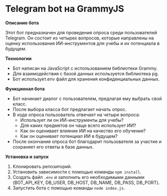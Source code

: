 # Telegram bot на GrammyJS
**Описание бота**

Этот бот предназначен для проведения опроса среди пользователей Telegram. Он состоит из четырех вопросов, которые направлены на оценку использования ИИ-инструментов для учебы и их потенциала в будущем.

**Технологии**

- Бот написан на JavaScript с использованием библиотеки Grammy.
- Для взаимодействия с базой данных используется библиотека pg.
- Бот использует.env файл для хранения конфиденциальных данных.

**Функционал бота**

- Бот начинает диалог с пользователем, предлагая ему выбрать свой класс.
- После выбора класса бот предлагает начать опрос.
- В ходе опроса пользователь отвечает на четыре вопроса:
    - Использует ли он ИИ-инструменты для учебы?
    - Для каких предметов он чаще всего использует ИИ?
    - Как он оценивает влияние ИИ на качество его обучения?
    - Как он оценивает потенциал ИИ в будущем?
- После окончания опроса бот благодарит пользователя за участие и сохраняет его ответы в базе данных.

**Установка и запуск**

1. Клонировать репозиторий.
2. Установить зависимости с помощью команды `npm install`.
3. Создать файл `.env` и заполнить его необходимыми данными (BOT_API_KEY, DB_USER, DB_HOST, DB_NAME, DB_PASS, DB_PORT).
4. Запустить бота с помощью команды `node index.js`.
